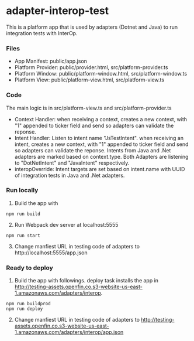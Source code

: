 # adapter-interop-test

This is a platform app that is used by adapters (Dotnet and Java) to run integration tests with InterOp.

### Files

- App Manifest:  public/app.json
- Platform Provider: public/provider.html, src/platform-provider.ts
- Platform Window: public/platform-window.html, src/platform-window.ts
- Platform View: public/platform-view.html, src/platform-view.ts

### Code
The main logic is in src/platform-view.ts and src/platform-provider.ts
- Context Handler: when receiving a context, creates a new context, with "1" appended to ticker field and send so adapters can validate the reponse.
- Intent Handler: Listen to intent name "JsTestIntent".  when receiving an intent, creates a new context, with "1" appended to ticker field and send so adapters can validate the reponse.  Intents from Java and .Net adapters are marked based on context.type.  Both Adapters are listening to "DotNetIntent" and "JavaIntent" respectively.
- interopOverride: Intent targets are set based on intent.name with UUID of integration tests in Java and .Net adapters.

### Run locally

1. Build the app with
~~~
npm run build
~~~
2. Run Webpack dev server at localhost:5555
~~~
npm run start
~~~
3. Change manfiest URL in testing code of adapters to http://localhost:5555/app.json

### Ready to deploy
1. Build the app with followings.  deploy task installs the app in http://testing-assets.openfin.co.s3-website-us-east-1.amazonaws.com/adapters/interop.

~~~
npm run buildprod
npm run deploy
~~~


2. Change manfiest URL in testing code of adapters to http://testing-assets.openfin.co.s3-website-us-east-1.amazonaws.com/adapters/interop/app.json


